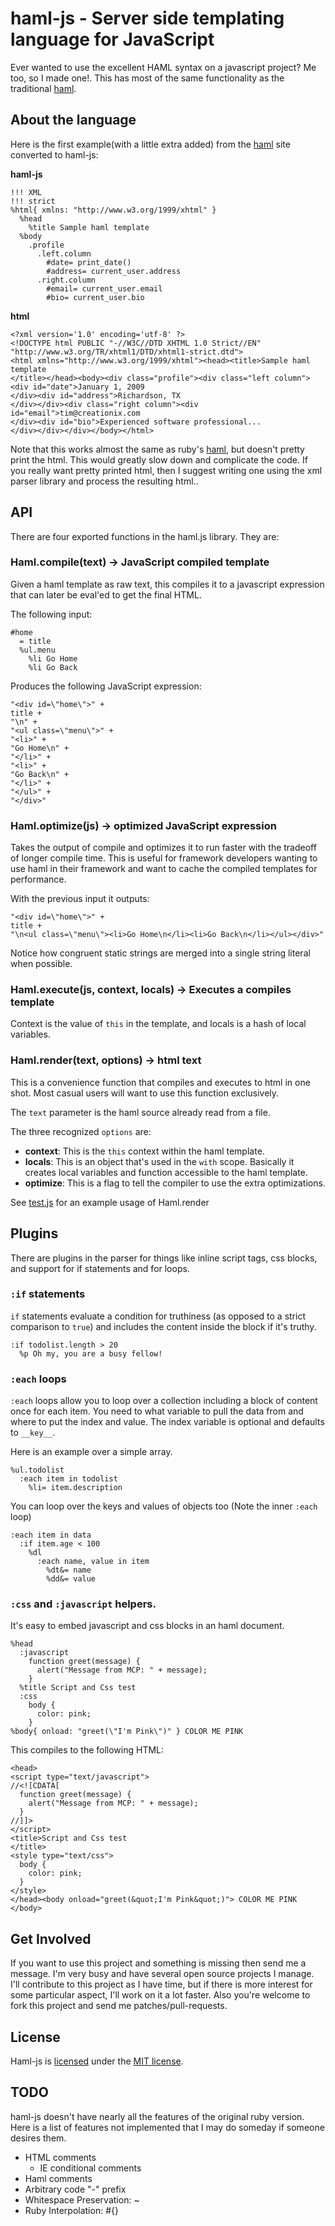 # haml-js - Server side templating language for JavaScript

Ever wanted to use the excellent HAML syntax on a javascript project?  Me too, so I made one!.  This has most of the same functionality as the traditional [haml][].

## About the language

Here is the first example(with a little extra added) from the [haml][] site converted to haml-js:

**haml-js**

    !!! XML
    !!! strict
    %html{ xmlns: "http://www.w3.org/1999/xhtml" }
      %head
        %title Sample haml template
      %body
        .profile
          .left.column
            #date= print_date()
            #address= current_user.address
          .right.column
            #email= current_user.email
            #bio= current_user.bio

**html**

    <?xml version='1.0' encoding='utf-8' ?>
    <!DOCTYPE html PUBLIC "-//W3C//DTD XHTML 1.0 Strict//EN" "http://www.w3.org/TR/xhtml1/DTD/xhtml1-strict.dtd">
    <html xmlns="http://www.w3.org/1999/xhtml"><head><title>Sample haml template
    </title></head><body><div class="profile"><div class="left column"><div id="date">January 1, 2009
    </div><div id="address">Richardson, TX
    </div></div><div class="right column"><div id="email">tim@creationix.com
    </div><div id="bio">Experienced software professional...
    </div></div></div></body></html>

Note that this works almost the same as ruby's [haml][], but doesn't pretty print the html.  This would greatly slow down and complicate the code.  If you really want pretty printed html, then I suggest writing one using the xml parser library and process the resulting html..

## API

There are four exported functions in the haml.js library.  They are:

### Haml.compile(text) -> JavaScript compiled template

Given a haml template as raw text, this compiles it to a javascript expression
that can later be eval'ed to get the final HTML.

The following input:

    #home
      = title
      %ul.menu
        %li Go Home
        %li Go Back

Produces the following JavaScript expression:

    "<div id=\"home\">" + 
    title +
    "\n" + 
    "<ul class=\"menu\">" + 
    "<li>" + 
    "Go Home\n" + 
    "</li>" + 
    "<li>" + 
    "Go Back\n" + 
    "</li>" + 
    "</ul>" + 
    "</div>"

### Haml.optimize(js) -> optimized JavaScript expression

Takes the output of compile and optimizes it to run faster with the tradeoff of longer compile time.  This is useful for framework developers wanting to use haml in their framework and want to cache the compiled templates for performance.

With the previous input it outputs:

    "<div id=\"home\">" + 
    title +
    "\n<ul class=\"menu\"><li>Go Home\n</li><li>Go Back\n</li></ul></div>"

Notice how congruent static strings are merged into a single string literal when possible.

### Haml.execute(js, context, locals) -> Executes a compiles template

Context is the value of `this` in the template, and locals is a hash of local variables.

### Haml.render(text, options) -> html text

This is a convenience function that compiles and executes to html in one shot.  Most casual users will want to use this function exclusively.

The `text` parameter is the haml source already read from a file.

The three recognized `options` are:

 - **context**: This is the `this` context within the haml template.
 - **locals**: This is an object that's used in the `with` scope.  Basically it creates local variables and function accessible to the haml template.
 - **optimize**: This is a flag to tell the compiler to use the extra optimizations.
 
See [test.js][] for an example usage of Haml.render

## Plugins

There are plugins in the parser for things like inline script tags, css blocks, and support for if statements and for loops.

### `:if` statements

`if` statements evaluate a condition for truthiness (as opposed to a strict comparison to `true`) and includes the content inside the block if it's truthy.

    :if todolist.length > 20
      %p Oh my, you are a busy fellow!

### `:each` loops

`:each` loops allow you to loop over a collection including a block of content once for each item. You need to what variable to pull the data from and where to put the index and value.  The index variable is optional and defaults to `__key__`.

Here is an example over a simple array.

    %ul.todolist
      :each item in todolist
        %li= item.description

You can loop over the keys and values of objects too (Note the inner `:each` loop)

    :each item in data
      :if item.age < 100
        %dl
          :each name, value in item
            %dt&= name
            %dd&= value

### `:css` and `:javascript` helpers.

It's easy to embed javascript and css blocks in an haml document.

    %head
      :javascript
        function greet(message) {
          alert("Message from MCP: " + message);
        }
      %title Script and Css test
      :css
        body {
          color: pink;
        }
    %body{ onload: "greet(\"I'm Pink\")" } COLOR ME PINK

This compiles to the following HTML:

    <head>
    <script type="text/javascript">
    //<![CDATA[
      function greet(message) {
        alert("Message from MCP: " + message);
      }
    //]]>
    </script>
    <title>Script and Css test
    </title>
    <style type="text/css">
      body {
        color: pink;
      }
    </style>
    </head><body onload="greet(&quot;I'm Pink&quot;)"> COLOR ME PINK
    </body>

## Get Involved

If you want to use this project and something is missing then send me a message.  I'm very busy and have several open source projects I manage.  I'll contribute to this project as I have time, but if there is more interest for some particular aspect, I'll work on it a lot faster.  Also you're welcome to fork this project and send me patches/pull-requests.

## License

Haml-js is [licensed][] under the [MIT license][].

[MIT license]: http://creativecommons.org/licenses/MIT/
[licensed]: http://github.com/creationix/haml-js/blob/master/LICENSE
[jquery-haml]: http://github.com/creationix/jquery-haml
[haml]: http://haml.hamptoncatlin.com/
[test.js]: http://github.com/creationix/haml-js/blob/master/test/test.js

## TODO

haml-js doesn't have nearly all the features of the original ruby version.  Here is a list of features not implemented that I may do someday if someone desires them.

 - HTML comments
   - IE conditional comments
 - Haml comments
 - Arbitrary code "-" prefix
 - Whitespace Preservation: ~
 - Ruby Interpolation: #{}

 
 